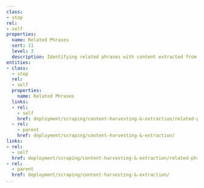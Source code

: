 ```yaml
---
class:
- stop
rel:
- self
properties:
  name: Related Phrases
  sort: 11
  level: 3
  description: Identifying related phrases with content extracted from website URL.
entities:
- class:
  - stop
  rel:
  - self
  properties:
    name: Related Phrases
  links:
  - rel:
    - self
    href: deployment/scraping/content-harvesting-&-extraction/related-phrases.md
  - rel:
    - parent
    href: deployment/scraping/content-harvesting-&-extraction/
links:
- rel:
  - self
  href: deployment/scraping/content-harvesting-&-extraction/related-phrases.md
- rel:
  - parent
  href: deployment/scraping/content-harvesting-&-extraction/
...
```

